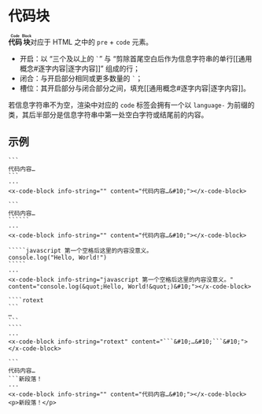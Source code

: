 # 代码块

**<ruby>代码<rt>Code</rt></ruby><ruby>块<rt>Block</rt></ruby>**&#x200B;对应于
HTML 之中的 `pre` + `code` 元素。

- 开启：以 “三个及以上的 `` ` ``” 与 “剪除首尾空白后作为信息字符串的单行<wbr />
  [[通用概念#逐字内容|逐字内容]]” 组成的行；
- 闭合：与开启部分相同或更多数量的 `` ` ``；
- 槽位：其开启部分与闭合部分之间，填充[[通用概念#逐字内容|逐字内容]]。

若信息字符串不为空，渲染中对应的 `code` 标签会拥有一个以 `language-` 为前<wbr />
缀的类，其后半部分是信息字符串中第一处空白字符或结尾前的内容。

## 示例

````example
```
代码内容…
```
···
<x-code-block info-string="" content="代码内容…&#10;"></x-code-block>
````

```````example
```
代码内容…
``````
···
<x-code-block info-string="" content="代码内容…&#10;"></x-code-block>
```````

``````example
`````javascript 第一个空格后这里的内容没意义。
console.log("Hello, World!")
`````
···
<x-code-block info-string="javascript 第一个空格后这里的内容没意义。" content="console.log(&quot;Hello, World!&quot;)&#10;"></x-code-block>
``````

`````example
````rotext
```
…
```
````
···
<x-code-block info-string="rotext" content="```&#10;…&#10;```&#10;"></x-code-block>
`````

````example
```
代码内容…
```新段落！
···
<x-code-block info-string="" content="代码内容…&#10;"></x-code-block>
<p>新段落！</p>
````
